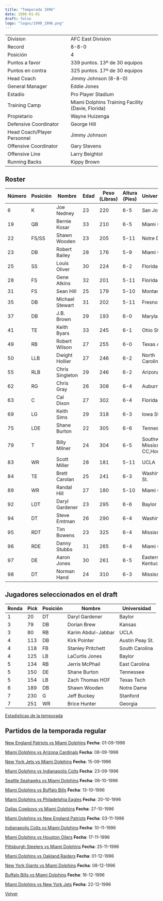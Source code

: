 ```yaml
---
title: "Temporada 1996"
date: 1996-01-01
draft: false
logo: "logos/1990_1996.png"
---
```


|                      |                      |
|-------------------------|---------------------------|
| Division               | AFC East Division            |
| Record                 | 8-8-0              |
| Posición               | 4            |
| Puntos a favor         | 339 puntos. 13º de 30 equipos           |
| Puntos en contra       | 325 puntos. 17º de 30 equipos       |
| Head Coach             | Jimmy Johnson (8-8-0)               |
| General Manager        | Eddie Jones      |
| Estadio                | Pro Player Stadium             |
| Training Camp          | Miami Dolphins Training Facility (Davie, Florida)        |
| Propietario | Wayne Huizenga |
| Defensive Coordinator | George Hill |
| Head Coach/Player Personnel | Jimmy Johnson |
| Offensive Coordinator | Gary Stevens |
| Offensive Line | Larry Beightol |
| Running Backs | Kippy Brown |


## Roster

| Número | Posición | Nombre           | Edad | Peso (Libras) | Altura (Píes) | Universidad          |
|--------|----------|------------------|------|---------------|---------------|----------------------|
| 6 | K | Joe Nedney | 23 | 220 | 6-5 | San Jose St. |
| 19 | QB | Bernie Kosar | 33 | 210 | 6-5 | Miami (FL) |
| 22 | FS/SS | Shawn Wooden | 23 | 205 | 5-11 | Notre Dame |
| 23 | DB | Robert Bailey | 28 | 176 | 5-9 | Miami (FL) |
| 25 | SS | Louis Oliver | 30 | 224 | 6-2 | Florida |
| 28 | FS | Gene Atkins | 32 | 201 | 5-11 | Florida A&M |
| 31 | FS | Sean Hill | 25 | 179 | 5-10 | Montana St. |
| 35 | DB | Michael Stewart | 31 | 202 | 5-11 | Fresno St. |
| 37 | DB | J.B. Brown | 29 | 193 | 6-0 | Maryland |
| 41 | TE | Keith Byars | 33 | 245 | 6-1 | Ohio St. |
| 49 | RB | Robert Wilson | 27 | 255 | 6-0 | Texas A&M |
| 50 | LLB | Dwight Hollier | 27 | 246 | 6-2 | North Carolina |
| 55 | RLB | Chris Singleton | 29 | 246 | 6-2 | Arizona |
| 62 | RG | Chris Gray | 26 | 308 | 6-4 | Auburn |
| 63 | C | Cal Dixon | 27 | 302 | 6-4 | Florida |
| 69 | LG | Keith Sims | 29 | 318 | 6-3 | Iowa St. |
| 75 | LDE | Shane Burton | 22 | 305 | 6-6 | Tennessee |
| 79 | T | Billy Milner | 24 | 304 | 6-5 | Southwest Mississippi CC,Houston |
| 83 | WR | Scott Miller | 28 | 181 | 5-11 | UCLA |
| 84 | TE | Brett Carolan | 25 | 241 | 6-3 | Washington St. |
| 89 | WR | Randal Hill | 27 | 180 | 5-10 | Miami (FL) |
| 92 | LDT | Daryl Gardener | 23 | 295 | 6-6 | Baylor |
| 94 | DT | Steve Emtman | 26 | 290 | 6-4 | Washington |
| 95 | RDT | Tim Bowens | 23 | 325 | 6-4 | Mississippi |
| 96 | RDE | Danny Stubbs | 31 | 265 | 6-4 | Miami (FL) |
| 97 | DE | Aaron Jones | 30 | 261 | 6-5 | Eastern Kentucky |
| 98 | DT | Norman Hand | 24 | 310 | 6-3 | Mississippi |


## Jugadores seleccionados en el draft

| Ronda | Pick | Posición | Nombre           | Universidad          |
|-------|------|----------|------------------|----------------------|
| 1 | 20 | DT | Daryl Gardener | Baylor |
| 3 | 79 | DB | Dorian Brew | Kansas |
| 3 | 80 | RB | Karim Abdul-Jabbar | UCLA |
| 4 | 113 | DB | Kirk Pointer | Austin Peay St. |
| 4 | 118 | FB | Stanley Pritchett | South Carolina |
| 4 | 125 | LB | LaCurtis Jones | Baylor |
| 5 | 134 | RB | Jerris McPhail | East Carolina |
| 5 | 150 | DE | Shane Burton | Tennessee |
| 5 | 154 | LB | Zach Thomas HOF | Texas Tech |
| 6 | 189 | DB | Shawn Wooden | Notre Dame |
| 7 | 230 | G | Jeff Buckey | Stanford |
| 7 | 251 | WR | Brice Hunter | Georgia |



[Estadisticas de la temporada](/historia/stats/1996)

## Partidos de la temporada regular

[New England Patriots vs Miami Dolphins](/historia/partidos/ne-mia-19960901) **Fecha**: 01-09-1996

[Miami Dolphins vs Arizona Cardinals](/historia/partidos/mia-ari-19960908) **Fecha**: 08-09-1996

[New York Jets vs Miami Dolphins](/historia/partidos/nyj-mia-19960915) **Fecha**: 15-09-1996

[Miami Dolphins vs Indianapolis Colts](/historia/partidos/mia-ind-19960923) **Fecha**: 23-09-1996

[Seattle Seahawks vs Miami Dolphins](/historia/partidos/sea-mia-19961006) **Fecha**: 06-10-1996

[Miami Dolphins vs Buffalo Bills](/historia/partidos/mia-buf-19961013) **Fecha**: 13-10-1996

[Miami Dolphins vs Philadelphia Eagles](/historia/partidos/mia-phi-19961020) **Fecha**: 20-10-1996

[Dallas Cowboys vs Miami Dolphins](/historia/partidos/dal-mia-19961027) **Fecha**: 27-10-1996

[Miami Dolphins vs New England Patriots](/historia/partidos/mia-ne-19961103) **Fecha**: 03-11-1996

[Indianapolis Colts vs Miami Dolphins](/historia/partidos/ind-mia-19961110) **Fecha**: 10-11-1996

[Miami Dolphins vs Houston Oilers](/historia/partidos/mia-hou-19961117) **Fecha**: 17-11-1996

[Pittsburgh Steelers vs Miami Dolphins](/historia/partidos/pit-mia-19961125) **Fecha**: 25-11-1996

[Miami Dolphins vs Oakland Raiders](/historia/partidos/mia-oak-19961201) **Fecha**: 01-12-1996

[New York Giants vs Miami Dolphins](/historia/partidos/nyg-mia-19961208) **Fecha**: 08-12-1996

[Buffalo Bills vs Miami Dolphins](/historia/partidos/buf-mia-19961216) **Fecha**: 16-12-1996

[Miami Dolphins vs New York Jets](/historia/partidos/mia-nyj-19961222) **Fecha**: 22-12-1996





[Volver](/historia)